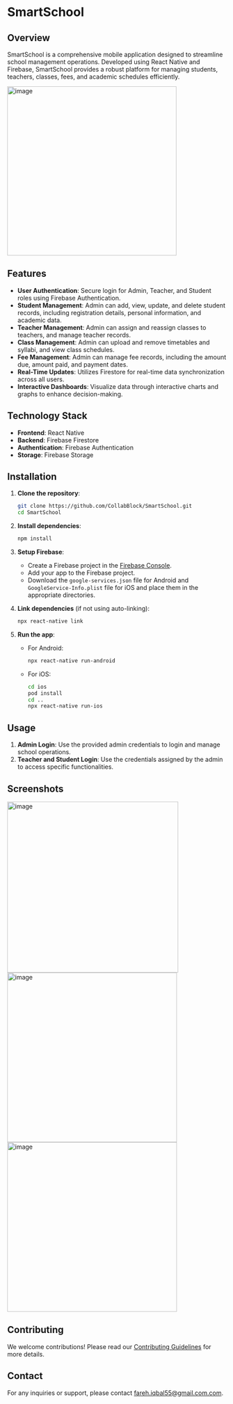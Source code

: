 
# SmartSchool

## Overview
SmartSchool is a comprehensive mobile application designed to streamline school management operations. Developed using React Native and Firebase, SmartSchool provides a robust platform for managing students, teachers, classes, fees, and academic schedules efficiently.

<img width="389" alt="image" src="https://github.com/CollabBlock/SmartSchool/assets/91197082/98b86011-530e-422f-973d-3e5ca133cdb8">


## Features
- **User Authentication**: Secure login for Admin, Teacher, and Student roles using Firebase Authentication.
- **Student Management**: Admin can add, view, update, and delete student records, including registration details, personal information, and academic data.
- **Teacher Management**: Admin can assign and reassign classes to teachers, and manage teacher records.
- **Class Management**: Admin can upload and remove timetables and syllabi, and view class schedules.
- **Fee Management**: Admin can manage fee records, including the amount due, amount paid, and payment dates.
- **Real-Time Updates**: Utilizes Firestore for real-time data synchronization across all users.
- **Interactive Dashboards**: Visualize data through interactive charts and graphs to enhance decision-making.

## Technology Stack
- **Frontend**: React Native
- **Backend**: Firebase Firestore
- **Authentication**: Firebase Authentication
- **Storage**: Firebase Storage

## Installation
1. **Clone the repository**:
    ```bash
    git clone https://github.com/CollabBlock/SmartSchool.git
    cd SmartSchool
    ```

2. **Install dependencies**:
    ```bash
    npm install
    ```

3. **Setup Firebase**:
    - Create a Firebase project in the [Firebase Console](https://console.firebase.google.com/).
    - Add your app to the Firebase project.
    - Download the `google-services.json` file for Android and `GoogleService-Info.plist` file for iOS and place them in the appropriate directories.

4. **Link dependencies** (if not using auto-linking):
    ```bash
    npx react-native link
    ```

5. **Run the app**:
    - For Android:
        ```bash
        npx react-native run-android
        ```
    - For iOS:
        ```bash
        cd ios
        pod install
        cd ..
        npx react-native run-ios
        ```

## Usage
1. **Admin Login**: Use the provided admin credentials to login and manage school operations.
2. **Teacher and Student Login**: Use the credentials assigned by the admin to access specific functionalities.

## Screenshots
<img width="393" alt="image" src="https://github.com/CollabBlock/SmartSchool/assets/91197082/ad7d8320-aa80-41b3-ab5b-dbda8f34a24e">

<img width="390" alt="image" src="https://github.com/CollabBlock/SmartSchool/assets/91197082/8ec4c213-479f-43b5-a16c-fa3d11c904c2">

<img width="390" alt="image" src="https://github.com/CollabBlock/SmartSchool/assets/91197082/8da00e53-c9d0-4ccd-b276-1b489b5ae588">




## Contributing
We welcome contributions! Please read our [Contributing Guidelines](CONTRIBUTING.md) for more details.

## Contact
For any inquiries or support, please contact [fareh.iqbal55@gmail.com.com](mailto:fareh.iqbal55@gmail.com).

